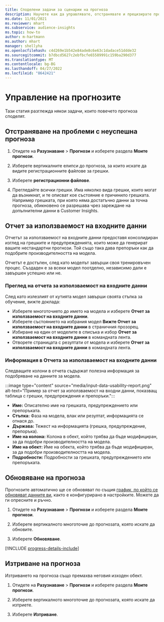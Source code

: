 ```yaml
---
title: Споделени задачи за сценарии на прогноза
description: Научете как да управлявате, отстранявате и прецизирате прогнози.
ms.date: 11/01/2021
ms.reviewer: mhart
ms.subservice: audience-insights
ms.topic: how-to
author: m-hartmann
ms.author: mhart
manager: shellyha
ms.openlocfilehash: c4d269e1b542e84ade8c6e63c1dadace51ddde32
ms.sourcegitcommit: b7dbcd5627c2ebfbcfe65589991c159ba290d377
ms.translationtype: MT
ms.contentlocale: bg-BG
ms.lasthandoff: 04/27/2022
ms.locfileid: "8642421"
---
```

# <a name="manage-predictions"></a>Управление на прогнозите

Тази статия разглежда някои задачи, които повечето прогноза споделят.

## <a name="troubleshoot-a-failed-prediction"></a>Отстраняване на проблеми с неуспешна прогноза

1. Отидете на **Разузнаване** > **Прогнози** и изберете раздела **Моите прогнози**.

1. Изберете вертикалните елипси до прогноза, за които искате да видите регистрационните файлове за грешки.

1. Изберете **регистрационни файлове**.

1. Прегледайте всички грешки. Има няколко вида грешки, които могат да възникнат, и те описват кое състояние е причинило грешката. Например грешката, при която няма достатъчно данни за точна прогноза, обикновено се разрешава чрез зареждане на допълнителни данни в Customer Insights.

## <a name="input-data-usability-report"></a>Отчет за използваемост на входните данни

Отчетът за използваемост на входните данни предоставя консолидиран изглед на грешките и предупрежденията, които може да генерират вашите нестандартни прогнози. Той също така дава препоръки как да подобрите производителността на модела.

Отчетът е достъпен, след като моделът завърши своя тренировъчен процес. Създаден е за всеки модел поотделно, независимо дали е завършен успешно или не.

### <a name="view-the-input-data-usability-report"></a>Преглед на отчета за използваемост на входните данни

След като излезлият от кутията модел завърши своята стъпка за обучение, вижте доклада:
- Изберете многоточието до името на модела и изберете **Отчет за използваемост на входните данни**.
- Изберете състоянието на избрания модел **Вижте Отчет за използваемост на входните данни** в страничния прозорец.
- Избиране на един от моделите в списъка и избор **Отчет за използваемост на входните данни** в командната лента.
- Отворете страницата с резултати от модела и изберете **Отчет за използваемост на входните данни** в командната лента.

### <a name="information-in-the-input-data-usability-report"></a>Информация в Отчета за използваемост на входните данни

Следващите колони в отчета съдържат полезна информация за подобряване на данните за модела.

:::image type="content" source="media/input-data-usability-report.png" alt-text="Пример за отчет за използваемост на входни данни, показващ таблица с грешки, предупреждения и препоръки.":::

- **Име:** Описателно име на грешката, предупреждението или препоръката.
- **Стъпка:** Фаза на модела, влак или резултат, информацията се отнася до.
- **Държава:** Тежест на информацията (грешка, предупреждение, препоръка).
- **Име на колона:** Колона в обект, който трябва да бъде модифициран, за да подобри производителността на модела.
- **Име на обект:** Име на обекта, който трябва да бъде модифициран, за да подобри производителността на модела.
- **Подробности:** Подробности за грешката, предупреждението или препоръката.

## <a name="refresh-a-prediction"></a>Обновяване на прогноза

Прогнозите автоматично ще се обновяват по същия [график, по който се обновяват данните ви](system.md#schedule-tab), както е конфигурирано в настройките. Можете да ги опресните и ръчно.

1. Отидете на **Разузнаване** > **Прогнози** и изберете раздела **Моите прогнози**.

1. Изберете вертикалното многоточие до прогнозата, която искате да обновите.

1. Изберете **Обновяване**.

[!INCLUDE [progress-details-include](includes/progress-details-pane.md)]

## <a name="delete-a-prediction"></a>Изтриване на прогноза

Изтриването на прогноза също премахва неговия изходен обект.

1. Отидете на **Разузнаване** > **Прогнози** и изберете раздела **Моите прогнози**.

1. Изберете вертикалното многоточие до прогнозата, която искате да изтриете.

1. Изберете **Изтриване**.
